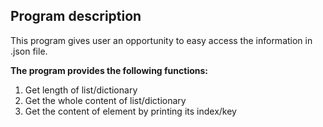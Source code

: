 ## Program description
This program gives user an opportunity to easy access the information in .json file.

**The program provides the following functions:**

1. Get length of list/dictionary
2. Get the whole content of list/dictionary
3. Get the content of element by printing its index/key
